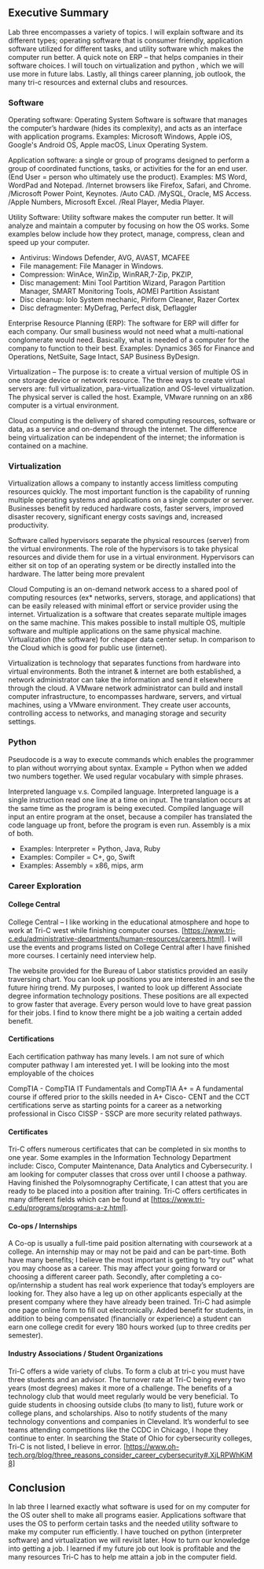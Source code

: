 ## Executive Summary
Lab three encompasses a variety of topics.  I will explain software and its different types; operating software that is consumer friendly, application software utilized for different tasks, and utility software which makes the computer run better. A quick note on  ERP – that helps companies in their software choices. I will touch on virtualization and python , which we will use more in future labs. Lastly, all things career planning, job outlook, the many tri-c resources and external clubs and resources.

### Software
Operating software: Operating System Software is software that manages the computer’s hardware (hides its complexity), and acts as an interface with application programs. 
Examples: Microsoft Windows, Apple iOS, Google's Android OS, Apple macOS, Linux Operating System.

Application software: a single or group of programs designed to perform a group of coordinated functions, tasks, or activities for the for an end user. (End User = person who ultimately use the product). 
Examples: MS Word, WordPad and Notepad. /Internet browsers like Firefox, Safari, and Chrome. /Microsoft Power Point, Keynotes. /Auto CAD. /MySQL, Oracle, MS Access. /Apple Numbers, Microsoft Excel. /Real Player, Media Player.

Utility Software: Utility software makes the computer run better. It will analyze and maintain a computer by focusing on how the OS works. Some examples below include how they protect, manage, compress, clean and speed up your computer.
* Antivirus: Windows Defender, AVG, AVAST, MCAFEE
* File management: File Manager in Windows.
* Compression: WinAce, WinZip, WinRAR,7-Zip, PKZIP,
* Disc management: Mini Tool Partition Wizard, Paragon Partition Manager, SMART Monitoring Tools, AOMEI Partition Assistant
* Disc cleanup: Iolo System mechanic, Piriform Cleaner, Razer Cortex
* Disc defragmenter: MyDefrag,  Perfect disk, Deflaggler

Enterprise Resource Planning (ERP): The software for ERP will differ for each company.  Our small business would not need what a multi-national conglomerate would need. Basically, what is needed of a computer for the company to function to their best. Examples: Dynamics 365 for Finance and Operations, NetSuite, Sage Intact, SAP Business ByDesign.

Virtualization – The purpose is: to create a virtual version of multiple OS in one storage device or network resource. The three ways to create virtual servers are: full virtualization, para-virtualization and OS-level virtualization. The physical server is called the host. Example, VMware running on an x86 computer is a virtual environment.

Cloud computing is the delivery of shared computing resources, software or data, as a service and on-demand through the internet. The difference being virtualization can be independent of the internet; the information is contained on a machine.

### Virtualization

Virtualization allows a company to instantly access limitless computing resources quickly. The most important function is the capability of running multiple operating systems and applications on a single computer or server. Businesses benefit by reduced hardware costs, faster servers, improved disaster recovery, significant energy costs savings and, increased productivity.

Software called hypervisors separate the physical resources (server) from the virtual environments. The role of the hypervisors is to take physical resources and divide them for use in a virtual environment. Hypervisors can either sit on top of an operating system or be directly installed into the hardware.  The latter being more prevalent 

Cloud Computing is an on-demand network access to a shared pool of computing resources (ex* networks, servers, storage, and applications) that can be easily released with minimal effort or service provider using the internet. Virtualization is a software that creates separate multiple images on the same machine. This makes possible to install multiple OS, multiple software and multiple applications on the same physical machine.  Virtualization (the software) for cheaper data center setup. In comparison to the Cloud which is good for public use (internet).

Virtualization is technology that separates functions from hardware into virtual environments. Both the intranet & internet are both established, a network administrator can take the information and send it elsewhere through the cloud. A VMware network administrator can build and install computer infrastructure, to encompasses hardware, servers, and virtual machines, using a VMware environment.  They create user accounts, controlling access to networks, and managing storage and security settings.

### Python
Pseudocode is a way to execute commands which enables the programmer to plan without worrying about syntax. Example = Python when we added two numbers together.  We used regular vocabulary with simple phrases. 

Interpreted language v.s. Compiled language.  Interpreted language is a single instruction read one line at a time on input. The translation occurs at the same time as the program is being executed. Compiled language will input an entire program at the onset, because a compiler has translated the code language up front, before the program is even run.  Assembly is a mix of both.
* Examples: Interpreter = Python, Java, Ruby
* Examples: Compiler = C+, go, Swift
* Examples: Assembly = x86, mips, arm


### Career Exploration
#### College Central
College Central – I like working in the educational atmosphere and hope to work at Tri-C west while finishing computer courses. [https://www.tri-c.edu/administrative-departments/human-resources/careers.html]. I will use the events and programs listed on College Central after I have finished more courses. I certainly need interview help.

The website provided for the Bureau of Labor statistics provided an easily traversing chart.  You can look up positions you are interested in and see the future hiring trend.  My purposes, I wanted to look up different Associate degree information technology positions.  These positions are all expected to grow faster that average. Every person would love to have great passion for their jobs.  I find to know there might be a job waiting a certain added benefit. 

#### Certifications
Each certification pathway has many levels.  I am not sure of which computer pathway I am interested yet. I will be looking into the most employable of the choices

CompTIA - CompTIA IT Fundamentals and CompTIA A+ = A fundamental course if offered prior to the skills needed in A+
Cisco- CENT and the CCT certifications serve as starting points for a career as a networking professional in Cisco
CISSP - SSCP are more security related pathways. 

#### Certificates 
Tri-C offers numerous certificates that can be completed in six months to one year. Some examples in the Information Technology Department include: Cisco, Computer Maintenance, Data Analytics and Cybersecurity. I am looking for computer classes that cross over until I choose a pathway.  Having finished the Polysomnography Certificate, I can attest that you are ready to be placed into a position after training. Tri-C offers certificates in many different fields which can be found at [https://www.tri-c.edu/programs/programs-a-z.html].

#### Co-ops / Internships
A Co-op is usually a full-time paid position alternating with coursework at a college. An internship may or may not be paid and can be part-time. Both have many benefits; I believe the most important is getting to "try out" what you may choose as a career.  This may affect your going forward or choosing a different career path. Secondly, after completing a co-op/internship a student has real work experience that today’s employers are looking for. They also have a leg up on other applicants especially at the present company where they have already been trained. 
Tri-C had asimple one page online form to fill out electronically. Added benefit for students, in addition to being compensated (financially or experience) a student can earn one college credit for every 180 hours worked (up to three credits per semester).

#### Industry Associations / Student Organizations
Tri-C offers a wide variety of clubs.  To form a club at tri-c you must have three students and an advisor.  The turnover rate at Tri-C being every two years (most degrees) makes it more of a challenge.   The benefits of a technology club that would meet regularly would be very beneficial.  To guide students in choosing outside clubs (to many to list), future work or college plans, and scholarships. Also to notify students of the  many technology conventions and companies in Cleveland. It’s wonderful to see teams attending competitions like the CCDC in Chicago, I hope they continue to enter. In searching the State of Ohio for cybersecurity colleges, Tri-C is not listed, I believe in error. [https://www.oh-tech.org/blog/three_reasons_consider_career_cybersecurity#.XjLRPWhKiM8]

## Conclusion
In lab three I learned exactly what software is used for on my computer for the OS outer shell to make all programs easier. Applications software that uses the OS to perform certain tasks and the needed utility software to make my computer run efficiently.   I have touched on python (interpreter software) and virtualization we will revisit later.  How to turn our knowledge into getting a job.  I learned if my future job out look is profitable and the many resources Tri-C has to help me attain a job in the computer field.
